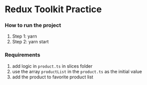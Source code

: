 # Redux Toolkit Practice

### How to run the project

1. Step 1: yarn
2. Step 2: yarn start

### Requirements

1. add logic in `product.ts` in slices folder
2. use the array `productList` in the `product.ts` as the initial value
3. add the product to favorite product list

